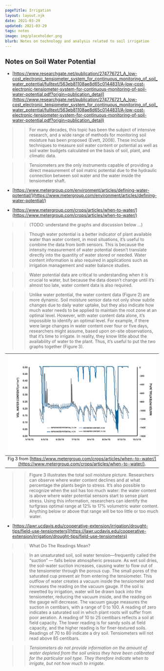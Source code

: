 ```yaml
---
pageTitle: Irrigation
layout: layout.njk
date: 2021-03-29
updated: 2021-03-29
tags: notes 
image: img/placeholder.png
blurb: Notes on technology and analysis related to soil irrigation
---
```


## Notes on Soil Water Potential

- [https://www.researchgate.net/publication/274776721_A_low-cost_electronic_tensiometer_system_for_continuous_monitoring_of_soil_water_potential/fulltext/563eb81108ae8d65c0144831/A-low-cost-electronic-tensiometer-system-for-continuous-monitoring-of-soil-water-potential.pdf?origin=publication_detail](https://www.researchgate.net/publication/274776721_A_low-cost_electronic_tensiometer_system_for_continuous_monitoring_of_soil_water_potential/fulltext/563eb81108ae8d65c0144831/A-low-cost-electronic-tensiometer-system-for-continuous-monitoring-of-soil-water-potential.pdf?origin=publication_detail)

> > For many decades, this topic has been the subject of intensive research, and a wide range of methods for monitoring soil moisture has been proposed (Evett, 2008). These include techniques to measure soil water content or potential as well as soil water budgets calculated on the basis of soil, plant, and climatic data.

> > Tensiometers are the only instruments capable of providing a direct measurement of soil matric potential due to the hydraulic connection
between soil water and the water inside the tensiometer shaft. 

- [https://www.metergroup.com/environment/articles/defining-water-potential/](https://www.metergroup.com/environment/articles/defining-water-potential/)



- [https://www.metergroup.com/crops/articles/when-to-water/](https://www.metergroup.com/crops/articles/when-to-water/)

> > (TODO: understand the graphs and discussion below ...)

> > Though water potential is a better indicator of plant available water than water content, in most situations, it’s useful to combine the data from both sensors. This is because the intensity measurement of water potential doesn’t translate directly into the quantity of water stored or needed.  Water content information is also required in applications such as irrigation management and water balance studies.

> > Water potential data are critical to understanding when it is crucial to water, but because the data doesn’t change until it’s almost too late, water content data is also required.

> > Unlike water potential, the water content data (Figure 2) are more dynamic. Soil moisture sensor data not only show subtle changes due to daily water uptake, but they also indicate how much water needs to be applied to maintain the root zone at an optimal level.  However, with water content data alone, it’s impossible to identify an optimal level.  For example, if there were large changes in water content over four or five days, researchers might assume, based upon on-site observations, that it’s time to irrigate. In reality, they know little about the availability of water to the plant. Thus, it’s useful to put the two graphs together (Figure 3).

| ![](/img/irrigation/Dual-measurementfig3_.jpg) |
|:--:|
| Fig 3 from [https://www.metergroup.com/crops/articles/when-to-water/](https://www.metergroup.com/crops/articles/when-to-water/).  |

> > Figure 3 illustrates the total soil moisture picture.  Researchers can observe where water content declines and at what percentage the plants begin to stress.  It’s also possible to recognize when the soil has too much water: the water content is above where water potential sensors start to sense plant stress.  Using this information, researchers can identify the turfgrass optimal range at 12% to 17% volumetric water content.  Anything below or above that range will be too little or too much water.

- [https://lawr.ucdavis.edu/cooperative-extension/irrigation/drought-tips/field-use-tensiometers](https://lawr.ucdavis.edu/cooperative-extension/irrigation/drought-tips/field-use-tensiometers)

> > What Do The Readings Mean?

>> In an unsaturated soil, soil water tension—frequently called the “suction” — falls below atmospheric pressure. As wet soil dries, the soil-water suction increases, causing water to flow out of the tensiometer through the porous cup. The small pores of the saturated cup prevent air from entering the tensiometer. This outflow of water creates a vacuum inside the tensiometer and increases the reading on the vacuum gauge. If the soil is rewetted by irrigation, water will be drawn back into the tensiometer, reducing the vacuum inside, and the reading on the gauge will decrease. The vacuum gauge measures the suction in centibars, with a range of 0 to 100. A reading of zero indicates a saturated soil in which plant roots will suffer from poor aeration. A reading of 10 to 25 centibars reflects a soil at field capacity. The lower reading is for sandy soils at field capacity, and the higher reading is for finer-textured soils. Readings of 70 to 80 indicate a dry soil. Tensiometers will not read above 85 centibars.

> > *Tensiometers do not provide information on the amount of water depleted from the soil unless they have been calibrated for the particular soil type. They therefore indicate when to irrigate, but not how much to irrigate.*